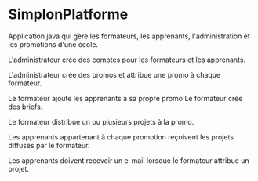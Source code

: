 # SimplonPlatforme
Application java qui gère les formateurs, les apprenants, l'administration et les promotions d'une école.

L'administrateur crée des comptes pour les formateurs et les apprenants.

L'administrateur crée des promos et attribue une promo à chaque formateur.

Le formateur ajoute les apprenants à sa propre promo Le formateur crée des briefs.

Le formateur distribue un ou plusieurs projets à la promo.

Les apprenants appartenant à chaque promotion reçoivent les projets diffusés par le formateur.

Les apprenants doivent recevoir un e-mail lorsque le formateur attribue un projet.
